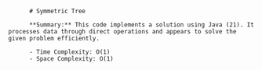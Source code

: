 
          # Symmetric Tree

          **Summary:** This code implements a solution using Java (21). It processes data through direct operations and appears to solve the given problem efficiently.

          - Time Complexity: O(1)
          - Space Complexity: O(1)
          